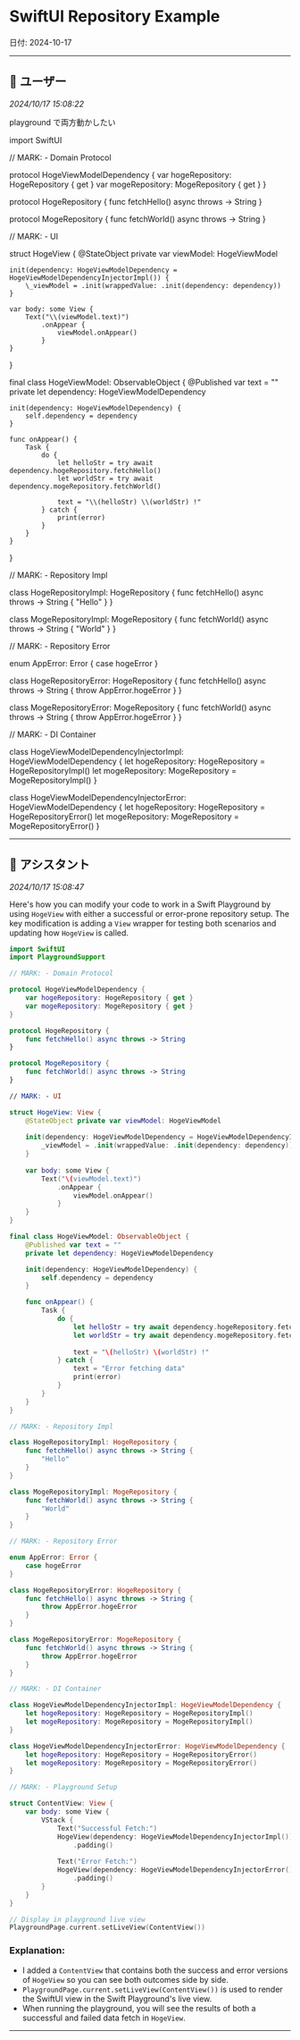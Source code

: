 # SwiftUI Repository Example

日付: 2024-10-17

---

## 👤 ユーザー
*2024/10/17 15:08:22*

playground で両方動かしたい

import SwiftUI

// MARK: - Domain Protocol

protocol HogeViewModelDependency {
    var hogeRepository: HogeRepository { get }
    var mogeRepository: MogeRepository { get }
}

protocol HogeRepository {
    func fetchHello() async throws -&gt; String
}

protocol MogeRepository {
    func fetchWorld() async throws -&gt; String
}

// MARK: - UI

struct HogeView {
    @StateObject private var viewModel: HogeViewModel
    
    init(dependency: HogeViewModelDependency = HogeViewModelDependencyInjectorImpl()) {
        \_viewModel = .init(wrappedValue: .init(dependency: dependency))
    }
    
    var body: some View {
        Text("\\(viewModel.text)")
            .onAppear {
                viewModel.onAppear()
            }
    }
}

final class HogeViewModel: ObservableObject {
    @Published var text = ""
    private let dependency: HogeViewModelDependency

    init(dependency: HogeViewModelDependency) {
        self.dependency = dependency
    }

    func onAppear() {
        Task {
            do {
                let helloStr = try await dependency.hogeRepository.fetchHello()
                let worldStr = try await dependency.mogeRepository.fetchWorld()
                
                text = "\\(helloStr) \\(worldStr) !"
            } catch {
                print(error)
            }
        }
    }
}

// MARK: - Repository Impl

class HogeRepositoryImpl: HogeRepository {
    func fetchHello() async throws -&gt; String {
        "Hello"
    }
}

class MogeRepositoryImpl: MogeRepository {
    func fetchWorld() async throws -&gt; String {
        "World"
    }
}

// MARK: - Repository Error

enum AppError: Error {
    case hogeError
}

class HogeRepositoryError: HogeRepository {
    func fetchHello() async throws -&gt; String {
        throw AppError.hogeError
    }
}

class MogeRepositoryError: MogeRepository {
    func fetchWorld() async throws -&gt; String {
        throw AppError.hogeError
    }
}

// MARK: - DI Container

class HogeViewModelDependencyInjectorImpl: HogeViewModelDependency {
    let hogeRepository: HogeRepository = HogeRepositoryImpl()
    let mogeRepository: MogeRepository = MogeRepositoryImpl()
}

class HogeViewModelDependencyInjectorError: HogeViewModelDependency {
    let hogeRepository: HogeRepository = HogeRepositoryError()
    let mogeRepository: MogeRepository = MogeRepositoryError()
}

---

## 🤖 アシスタント
*2024/10/17 15:08:47*

Here's how you can modify your code to work in a Swift Playground by using `HogeView` with either a successful or error-prone repository setup. The key modification is adding a `View` wrapper for testing both scenarios and updating how `HogeView` is called.

```swift
import SwiftUI
import PlaygroundSupport

// MARK: - Domain Protocol

protocol HogeViewModelDependency {
    var hogeRepository: HogeRepository { get }
    var mogeRepository: MogeRepository { get }
}

protocol HogeRepository {
    func fetchHello() async throws -> String
}

protocol MogeRepository {
    func fetchWorld() async throws -> String
}

// MARK: - UI

struct HogeView: View {
    @StateObject private var viewModel: HogeViewModel
    
    init(dependency: HogeViewModelDependency = HogeViewModelDependencyInjectorImpl()) {
        _viewModel = .init(wrappedValue: .init(dependency: dependency))
    }
    
    var body: some View {
        Text("\(viewModel.text)")
            .onAppear {
                viewModel.onAppear()
            }
    }
}

final class HogeViewModel: ObservableObject {
    @Published var text = ""
    private let dependency: HogeViewModelDependency

    init(dependency: HogeViewModelDependency) {
        self.dependency = dependency
    }

    func onAppear() {
        Task {
            do {
                let helloStr = try await dependency.hogeRepository.fetchHello()
                let worldStr = try await dependency.mogeRepository.fetchWorld()
                
                text = "\(helloStr) \(worldStr) !"
            } catch {
                text = "Error fetching data"
                print(error)
            }
        }
    }
}

// MARK: - Repository Impl

class HogeRepositoryImpl: HogeRepository {
    func fetchHello() async throws -> String {
        "Hello"
    }
}

class MogeRepositoryImpl: MogeRepository {
    func fetchWorld() async throws -> String {
        "World"
    }
}

// MARK: - Repository Error

enum AppError: Error {
    case hogeError
}

class HogeRepositoryError: HogeRepository {
    func fetchHello() async throws -> String {
        throw AppError.hogeError
    }
}

class MogeRepositoryError: MogeRepository {
    func fetchWorld() async throws -> String {
        throw AppError.hogeError
    }
}

// MARK: - DI Container

class HogeViewModelDependencyInjectorImpl: HogeViewModelDependency {
    let hogeRepository: HogeRepository = HogeRepositoryImpl()
    let mogeRepository: MogeRepository = MogeRepositoryImpl()
}

class HogeViewModelDependencyInjectorError: HogeViewModelDependency {
    let hogeRepository: HogeRepository = HogeRepositoryError()
    let mogeRepository: MogeRepository = MogeRepositoryError()
}

// MARK: - Playground Setup

struct ContentView: View {
    var body: some View {
        VStack {
            Text("Successful Fetch:")
            HogeView(dependency: HogeViewModelDependencyInjectorImpl())
                .padding()
            
            Text("Error Fetch:")
            HogeView(dependency: HogeViewModelDependencyInjectorError())
                .padding()
        }
    }
}

// Display in playground live view
PlaygroundPage.current.setLiveView(ContentView())
```

### Explanation:
- I added a `ContentView` that contains both the success and error versions of `HogeView` so you can see both outcomes side by side.
- `PlaygroundPage.current.setLiveView(ContentView())` is used to render the SwiftUI view in the Swift Playground's live view.
- When running the playground, you will see the results of both a successful and failed data fetch in `HogeView`.

---
